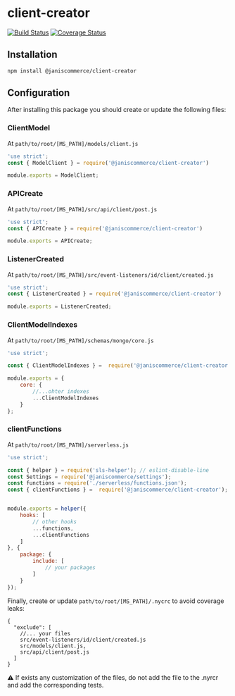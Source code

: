 # client-creator

[![Build Status](https://travis-ci.org/janis-commerce/client-creator.svg?branch=master)](https://travis-ci.org/janis-commerce/client-creator)
[![Coverage Status](https://coveralls.io/repos/github/janis-commerce/client-creator/badge.svg?branch=master)](https://coveralls.io/github/janis-commerce/client-creator?branch=master)



## Installation
```sh
npm install @janiscommerce/client-creator
```
## Configuration

After installing this package you should create or update the following files:

### ClientModel
At `path/to/root/[MS_PATH]/models/client.js`

```js
'use strict';
const { ModelClient } = require('@janiscommerce/client-creator')

module.exports = ModelClient;

```

### APICreate
At `path/to/root/[MS_PATH]/src/api/client/post.js`

```js
'use strict';
const { APICreate } = require('@janiscommerce/client-creator')

module.exports = APICreate;
```

### ListenerCreated
At `path/to/root/[MS_PATH]/src/event-listeners/id/client/created.js`

```js
'use strict';
const { ListenerCreated } = require('@janiscommerce/client-creator')

module.exports = ListenerCreated;
```

### ClientModelIndexes
At `path/to/root/[MS_PATH]/schemas/mongo/core.js`

```js
'use strict';

const { ClientModelIndexes } =  require('@janiscommerce/client-creator');

module.exports = {
	core: {
        //...ohter indexes
		...ClientModelIndexes
	}
};

```

### clientFunctions
At `path/to/root/[MS_PATH]/serverless.js`

```js
'use strict';

const { helper } = require('sls-helper'); // eslint-disable-line
const Settings = require('@janiscommerce/settings');
const functions = require('./serverless/functions.json');
const { clientFunctions } =  require('@janiscommerce/client-creator');


module.exports = helper({
	hooks: [
		// other hooks
        ...functions,
        ...clientFunctions
	]
}, {
	package: {
		include: [
			// your packages
		]
	}
});


```

Finally, create or update `path/to/root/[MS_PATH]/.nycrc` to avoid coverage leaks:
```
{
  "exclude": [
    //... your files
    src/event-listeners/id/client/created.js
    src/models/client.js,
    src/api/client/post.js
  ]
}
```

:warning: If exists any customization of the files, do not add the file to the .nyrcr and add the corresponding tests.